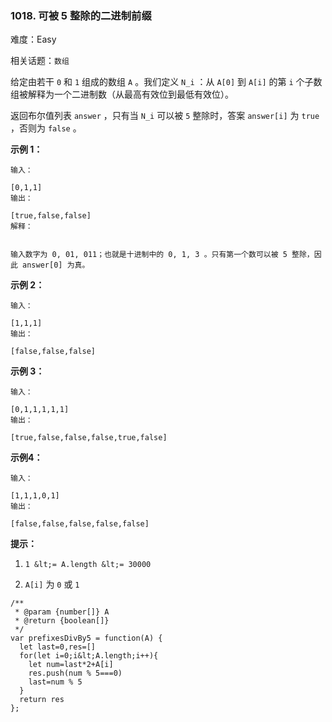 ### 1018. 可被 5 整除的二进制前缀

难度：Easy

相关话题：`数组`

给定由若干 `0` 和 `1` 组成的数组  `A` 。我们定义 `N_i` ：从 `A[0]`  到 `A[i]` 的第  `i` 个子数组被解释为一个二进制数（从最高有效位到最低有效位）。



返回布尔值列表 `answer` ，只有当 `N_i` 可以被  `5` 整除时，答案 `answer[i]`  为 `true` ，否则为  `false` 。







 **示例 1：** 





```
输入：

[0,1,1]
输出：

[true,false,false]
解释：


输入数字为 0, 01, 011；也就是十进制中的 0, 1, 3 。只有第一个数可以被 5 整除，因此 answer[0] 为真。

```

 **示例 2：** 





```
输入：

[1,1,1]
输出：

[false,false,false]

```

 **示例 3：** 





```
输入：

[0,1,1,1,1,1]
输出：

[true,false,false,false,true,false]

```

 **示例4：** 





```
输入：

[1,1,1,0,1]
输出：

[false,false,false,false,false]

```





 **提示：** 





1.  `1 &lt;= A.length &lt;= 30000` 

2.  `A[i]`  为 `0` 或 `1` 






```
/**
 * @param {number[]} A
 * @return {boolean[]}
 */
var prefixesDivBy5 = function(A) {
  let last=0,res=[]
  for(let i=0;i&lt;A.length;i++){
    let num=last*2+A[i]
    res.push(num % 5===0)
    last=num % 5
  }
  return res
};



```
